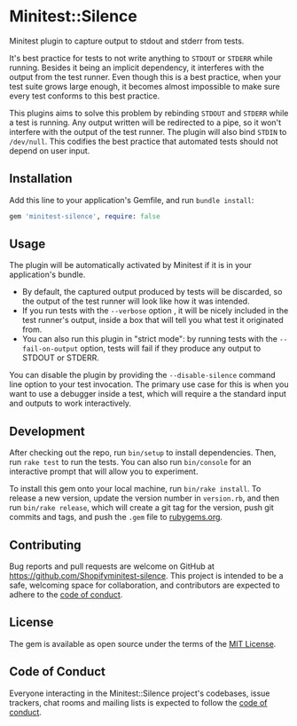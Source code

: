 # Minitest::Silence

Minitest plugin to capture output to stdout and stderr from tests.

It's best practice for tests to not write anything to `STDOUT` or `STDERR` while running. Besides it being an implicit dependency, it interferes with the output from the test runner. Even though this is a best practice, when your test suite grows large enough, it becomes almost impossible to make sure every test conforms to this best practice.

This plugins aims to solve this problem by rebinding `STDOUT` and `STDERR` while a test is running. Any output written will be redirected to a pipe, so it won't interfere with the output of the test runner. The plugin will also bind `STDIN` to `/dev/null`. This codifies the best practice that automated tests should not depend on user input.

## Installation

Add this line to your application's Gemfile, and run `bundle install`:

```ruby
gem 'minitest-silence', require: false
```

## Usage

The plugin will be automatically activated by Minitest if it is in your application's bundle.

- By default, the captured output produced by tests will be discarded, so the output of the test runner will look like how it was intended.
-  If you run tests with the `--verbose` option , it will be nicely included in the test runner's output, inside a box that will tell you what test it originated from.
- You can also run this plugin in "strict mode": by running tests with the `--fail-on-output` option, tests will fail if they produce any output to STDOUT or STDERR.

You can disable the plugin by providing the `--disable-silence` command line option to your test invocation. The primary use case for this is when you want to use a debugger inside a test, which will require a the standard input and outputs to work interactively.

## Development

After checking out the repo, run `bin/setup` to install dependencies. Then, run `rake test` to run the tests. You can also run `bin/console` for an interactive prompt that will allow you to experiment.

To install this gem onto your local machine, run `bin/rake install`. To release a new version, update the version number in `version.rb`, and then run `bin/rake release`, which will create a git tag for the version, push git commits and tags, and push the `.gem` file to [rubygems.org](https://rubygems.org).

## Contributing

Bug reports and pull requests are welcome on GitHub at https://github.com/Shopifyminitest-silence. This project is intended to be a safe, welcoming space for collaboration, and contributors are expected to adhere to the [code of conduct](https://github.com/Shopify/minitest-silence/blob/master/CODE_OF_CONDUCT.md).

## License

The gem is available as open source under the terms of the [MIT License](https://opensource.org/licenses/MIT).

## Code of Conduct

Everyone interacting in the Minitest::Silence project's codebases, issue trackers, chat rooms and mailing lists is expected to follow the [code of conduct](https://github.com/Shopify/minitest-silence/blob/master/CODE_OF_CONDUCT.md).
